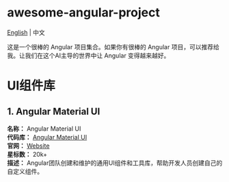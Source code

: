# awesome-angular-project

[English](README.zh-cn.md) | 中文

这是一个很棒的 Angular 项目集合。如果你有很棒的 Angular 项目，可以推荐给我。让我们在这个AI主导的世界中让 Angular 变得越来越好。

# UI组件库
## 1. Angular Material UI
**名称：** Angular Material UI  
**代码库：** [Angular Material UI](https://link.juejin.cn/?target=https%3A%2F%2Fgithub.com%2Fangular%2Fcomponents)  
**官网：** [Website](https://link.juejin.cn/?target=https%3A%2F%2Fmaterial.angular.io%2F)  
**星标数：** 20k+  
**描述：** Angular团队创建和维护的通用UI组件和工具库，帮助开发人员创建自己的自定义组件。